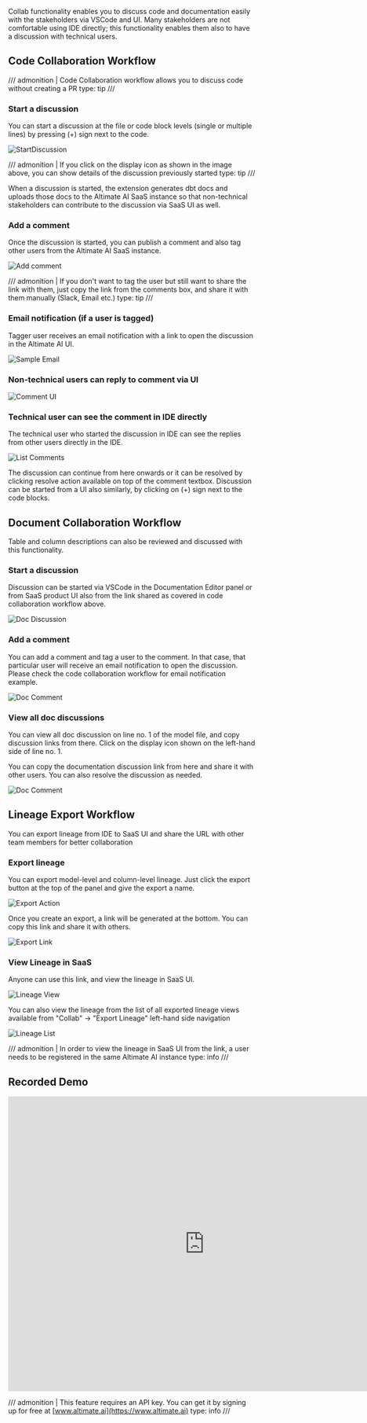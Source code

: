 Collab functionality enables you to discuss code and documentation easily with the stakeholders via VSCode and UI. Many stakeholders are not comfortable using IDE directly; this functionality enables them also to have a discussion with technical users.

## Code Collaboration Workflow

/// admonition | Code Collaboration workflow allows you to discuss code without creating a PR
type: tip
///

### Start a discussion

You can start a discussion at the file or code block levels (single or multiple lines) by pressing (+) sign next to the code.

![StartDiscussion](images/startDiscussion.png)<br>

/// admonition | If you click on the display icon as shown in the image above, you can show details of the discussion previously started
type: tip
///

When a discussion is started, the extension generates dbt docs and uploads those docs to the Altimate AI SaaS instance so that non-technical stakeholders can contribute to the discussion via SaaS UI as well.

### Add a comment

Once the discussion is started, you can publish a comment and also tag other users from the Altimate AI SaaS instance.

![Add comment](images/discussionText.png)<br>

/// admonition | If you don't want to tag the user but still want to share the link with them, just copy the link from the comments box, and share it with them manually (Slack, Email etc.)
type: tip
///

### Email notification (if a user is tagged)

Tagger user receives an email notification with a link to open the discussion in the Altimate AI UI.

![Sample Email](images/sampleEmail.png)<br>

### Non-technical users can reply to comment via UI

![Comment UI](images/commentUI.png)

### Technical user can see the comment in IDE directly

The technical user who started the discussion in IDE can see the replies from other users directly in the IDE.

![List Comments](images/listComments.png)

The discussion can continue from here onwards or it can be resolved by clicking resolve action available on top of the comment textbox. Discussion can be started from a UI also
similarly, by clicking on (+) sign next to the code blocks.

## Document Collaboration Workflow

Table and column descriptions can also be reviewed and discussed with this functionality.

### Start a discussion

Discussion can be started via VSCode in the Documentation Editor panel or from SaaS product UI also from the link shared as covered in code collaboration workflow above.

![Doc Discussion](images/startDocDiscussion.png)

### Add a comment

You can add a comment and tag a user to the comment. In that case, that particular user will receive an email notification to open the discussion. Please check the code collaboration workflow for email notification example.

![Doc Comment](images/docDiscussion.png)

### View all doc discussions

You can view all doc discussion on line no. 1 of the model file, and copy discussion links from there. Click on the display icon shown on the left-hand side of line no. 1.

You can copy the documentation discussion link from here and share it with other users. You can also resolve the discussion as needed.

![Doc Comment](images/firstLineList.png)

## Lineage Export Workflow

You can export lineage from IDE to SaaS UI and share the URL with other team members for better collaboration

### Export lineage

You can export model-level and column-level lineage. Just click the export button at the top of the panel and give the export a name.

![Export Action](images/exportAction.png)

Once you create an export, a link will be generated at the bottom. You can copy this link and share it with others.

![Export Link](images/exportLink.png)

### View Lineage in SaaS

Anyone can use this link, and view the lineage in SaaS UI.

![Lineage View](images/lineageView.png)

You can also view the lineage from the list of all exported lineage views available from "Collab" -> "Export Lineage" left-hand side navigation

![Lineage List](images/lineageList.png)

/// admonition | In order to view the lineage in SaaS UI from the link, a user needs to be registered in the same Altimate AI instance
type: info
///

## Recorded Demo

<iframe width="800" height="600" src="https://www.youtube.com/embed/pI1U94j-pOI?si=ckfDMYqeVgjBmg-7" title="YouTube video player" frameborder="0" allow="accelerometer; autoplay; clipboard-write; encrypted-media; gyroscope; picture-in-picture; web-share" referrerpolicy="strict-origin-when-cross-origin" allowfullscreen></iframe>

/// admonition | This feature requires an API key. You can get it by signing up for free at [www.altimate.ai](https://www.altimate.ai)
type: info
///
